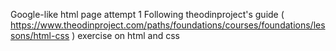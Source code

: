 Google-like html page attempt 1
Following theodinproject's guide ( https://www.theodinproject.com/paths/foundations/courses/foundations/lessons/html-css ) exercise on html and css
